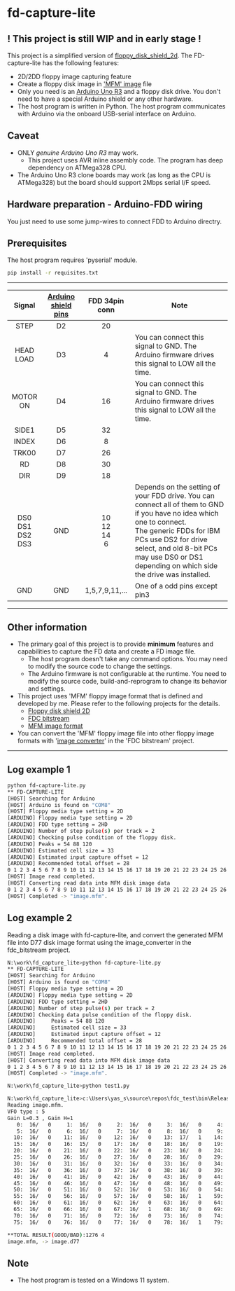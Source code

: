# fd-capture-lite

## ! This project is still WIP and in early stage !

This project is a simplified version of [floppy_disk_shield_2d](https://github.com/yas-sim/floppy_disk_shield_2d).
The FD-capture-lite has the following features:
- 2D/2DD floppy image capturing feature
- Create a floppy disk image in ['MFM' image](https://github.com/yas-sim/fdc_bitstream#mfm-image-data-format) file
- Only you need is an [Arduino Uno R3](https://docs.arduino.cc/hardware/uno-rev3) and a floppy disk drive. You don't need to have a special Arduino shield or any other hardware.
- The host program is written in Python. The host program communicates with Arduino via the onboard USB-serial interface on Arduino.

## Caveat
- ONLY *genuine Arduino Uno R3* may work.
    - This project uses AVR inline assembly code. The program has deep dependency on ATMega328 CPU.
- The Arduino Uno R3 clone boards may work (as long as the CPU is ATMega328) but the board should support 2Mbps serial I/F speed.

## Hardware preparation - Arduino-FDD wiring
You just need to use some jump-wires to connect FDD to Arduino directry.

## Prerequisites
The host program requires 'pyserial' module.
~~~sh
pip install -r requisites.txt
~~~

----
|Signal|[Arduino shield pins](https://docs.arduino.cc/static/6ec5e4c2a6c0e9e46389d4f6dc924073/2f891/Pinout-UNOrev3_latest.png)|FDD 34pin conn|Note|
|:-:|:-:|:-:|---|
|STEP|D2|20||
|HEAD LOAD|D3|4|You can connect this signal to GND. The Arduino firmware drives this signal to LOW all the time.|
|MOTOR ON|D4|16|You can connect this signal to GND. The Arduino firmware drives this signal to LOW all the time.|
|SIDE1|D5|32||
|INDEX|D6|8||
|TRK00|D7|26||
|RD|D8|30||
|DIR|D9|18||
|DS0<br>DS1<br>DS2<br>DS3|GND|10<br>12<br>14<br>6|Depends on the setting of your FDD drive. You can connect all of them to GND if you have no idea which one to connect.<br>The generic FDDs for IBM PCs use DS2 for drive select, and old 8-bit PCs may use DS0 or DS1 depending on which side the drive was installed.|
|GND|GND|1,5,7,9,11,...|One of a odd pins except pin3|

------------------------
## Other information
- The primary goal of this project is to provide **minimum** features and capabilities to capture the FD data and create a FD image file.
    - The host program doesn't take any command options. You may need to modify the source code to change the settings.
    - The Arduino firmware is not configurable at the runtime. You need to modify the source code, build-and-reprogram to change its behavior and settings.
- This project uses 'MFM' floppy image format that is defined and developed by me. Please refer to the following projects for the details.
    - [Floppy disk shield 2D](https://github.com/yas-sim/floppy_disk_shield_2d)
    - [FDC bitstream](https://github.com/yas-sim/fdc_bitstream)
    - [MFM image format](https://github.com/yas-sim/fdc_bitstream#mfm-image-data-format)
- You can convert the 'MFM' floppy image file into other floppy image formats with '[image converter](https://github.com/yas-sim/fdc_bitstream/tree/master/image_converter)' in the 'FDC bitstream' project.

------------------------

## Log example 1
~~~sh
python fd-capture-lite.py
** FD-CAPTURE-LITE
[HOST] Searching for Arduino
[HOST] Arduino is found on "COM8"
[HOST] Floppy media type setting = 2D
[ARDUINO] Floppy media type setting = 2D
[ARDUINO] FDD type setting = 2HD
[ARDUINO] Number of step pulse(s) per track = 2
[ARDUINO] Checking pulse condition of the floppy disk.
[ARDUINO] Peaks = 54 88 120
[ARDUINO] Estimated cell size = 33
[ARDUINO] Estimated input capture offset = 12
[ARDUINO] Recommended total offset = 28
0 1 2 3 4 5 6 7 8 9 10 11 12 13 14 15 16 17 18 19 20 21 22 23 24 25 26 27 28 29 30 31 32 33 34 35 36 37 38 39 40 41 42 43 44 45 46 47 48 49 50 51 52 53 54 55 56 57 58 59 60 61 62 63 64 65 66 67 68 69 70 71 72 73 74 75 76 77 78 79
[HOST] Image read completed.
[HOST] Converting read data into MFM disk image data
0 1 2 3 4 5 6 7 8 9 10 11 12 13 14 15 16 17 18 19 20 21 22 23 24 25 26 27 28 29 30 31 32 33 34 35 36 37 38 39 40 41 42 43 44 45 46 47 48 49 50 51 52 53 54 55 56 57 58 59 60 61 62 63 64 65 66 67 68 69 70 71 72 73 74 75 76 77 78 79
[HOST] Completed -> "image.mfm".
~~~

## Log example 2
Reading a disk image with fd-capture-lite, and convert the generated MFM file into D77 disk image format using the image_converter in the fdc_bitstream project.
~~~sh
N:\work\fd_capture_lite>python fd-capture-lite.py
** FD-CAPTURE-LITE
[HOST] Searching for Arduino
[HOST] Arduino is found on "COM8"
[HOST] Floppy media type setting = 2D
[ARDUINO] Floppy media type setting = 2D
[ARDUINO] FDD type setting = 2HD
[ARDUINO] Number of step pulse(s) per track = 2
[ARDUINO] Checking data pulse condition of the floppy disk.
[ARDUINO]     Peaks = 54 88 120
[ARDUINO]     Estimated cell size = 33
[ARDUINO]     Estimated input capture offset = 12
[ARDUINO]     Recommended total offset = 28
0 1 2 3 4 5 6 7 8 9 10 11 12 13 14 15 16 17 18 19 20 21 22 23 24 25 26 27 28 29 30 31 32 33 34 35 36 37 38 39 40 41 42 43 44 45 46 47 48 49 50 51 52 53 54 55 56 57 58 59 60 61 62 63 64 65 66 67 68 69 70 71 72 73 74 75 76 77 78 79
[HOST] Image read completed.
[HOST] Converting read data into MFM disk image data
0 1 2 3 4 5 6 7 8 9 10 11 12 13 14 15 16 17 18 19 20 21 22 23 24 25 26 27 28 29 30 31 32 33 34 35 36 37 38 39 40 41 42 43 44 45 46 47 48 49 50 51 52 53 54 55 56 57 58 59 60 61 62 63 64 65 66 67 68 69 70 71 72 73 74 75 76 77 78 79
[HOST] Completed -> "image.mfm".

N:\work\fd_capture_lite>python test1.py

N:\work\fd_capture_lite>c:\Users\yas_s\source\repos\fdc_test\bin\Release\image_converter.exe -i image.mfm -o image.d77 -v
Reading image.mfm.
VFO type : 5
Gain L=0.3 , Gain H=1
   0:  16/   0     1:  16/   0     2:  16/   0     3:  16/   0     4:  16/   0
   5:  16/   0     6:  16/   0     7:  16/   0     8:  16/   0     9:  16/   0
  10:  16/   0    11:  16/   0    12:  16/   0    13:  17/   1    14:  16/   0
  15:  16/   0    16:  15/   0    17:  16/   0    18:  16/   0    19:  16/   0
  20:  16/   0    21:  16/   0    22:  16/   0    23:  16/   0    24:  16/   0
  25:  16/   0    26:  16/   0    27:  16/   0    28:  16/   0    29:  16/   0
  30:  16/   0    31:  16/   0    32:  16/   0    33:  16/   0    34:  16/   0
  35:  16/   0    36:  16/   0    37:  16/   0    38:  16/   0    39:  16/   0
  40:  16/   0    41:  16/   0    42:  16/   0    43:  16/   0    44:  16/   0
  45:  16/   0    46:  16/   0    47:  16/   0    48:  16/   0    49:  16/   0
  50:  16/   0    51:  16/   0    52:  16/   0    53:  16/   0    54:  16/   0
  55:  16/   0    56:  16/   0    57:  16/   0    58:  16/   1    59:  16/   0
  60:  16/   0    61:  16/   0    62:  16/   0    63:  16/   0    64:  16/   0
  65:  16/   0    66:  16/   0    67:  16/   1    68:  16/   0    69:  16/   0
  70:  16/   0    71:  16/   0    72:  16/   0    73:  16/   0    74:  16/   0
  75:  16/   0    76:  16/   0    77:  16/   0    78:  16/   1    79:  16/   0

**TOTAL RESULT(GOOD/BAD):1276 4
image.mfm, -> image.d77
~~~

## Note
- The host program is tested on a Windows 11 system.
